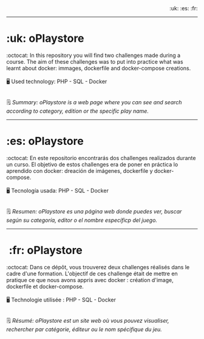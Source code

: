<div align="end">
  :uk: :es: :fr: 
</div>

<hr>
<h1> :uk: oPlaystore </h1>
:octocat: In this repository you will find two challenges made during a course. The aim of these challenges was to put into practice what was learnt about docker: immages, dockerfile and docker-compose creations. 
<br>
<br> 🖥️ Used technology: PHP - SQL - Docker
<br> <br> 

🗒️ _Summary: oPlaystore is a web page where you can see and search according to category, edition or the specific play name._

<hr>
<h1> :es: oPlaystore </h1>
:octocat: En este repositorio encontrarás dos challenges realizados durante un curso. El objetivo de estos challenges era de poner en práctica lo aprendido con docker: dreación de imágenes, dockerfile y docker-compose.
<br> 
<br> 🖥️ Tecnología usada: PHP - SQL - Docker
<br> <br> 

🗒️ _Resumen: oPlaystore es una página web donde puedes ver, buscar según su categoría, editor o el nombre específicp del juego._

<hr>
<h1> :fr: oPlaystore </h1>
:octocat: Dans ce dépôt, vous trouverez deux challenges réalisés dans le cadre d'une formation. L'objectif de ces challenge était de mettre en pratique ce que nous avons appris avec docker : création d'image, dockerfile et docker-compose.
<br>
<br> 🖥️ Technologie utilisée : PHP - SQL - Docker
<br> <br> 

🗒️ _Résumé: oPlaystore est un site web où vous pouvez visualiser, rechercher par catégorie, éditeur ou le nom spécifique du jeu._
